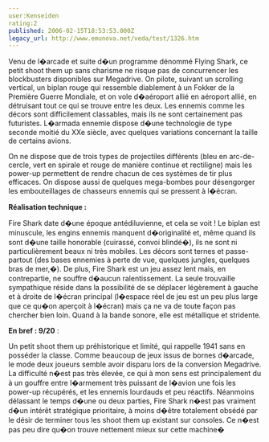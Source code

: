 ```yaml
---
user:Kenseiden
rating:2
published: 2006-02-15T18:53:53.000Z
legacy_url: http://www.emunova.net/veda/test/1326.htm
---
```

Venu de l�arcade et suite d�un programme dénommé Flying Shark, ce petit shoot them up sans charisme ne risque pas de concurrencer les blockbusters disponibles sur Megadrive. On pilote, suivant un scrolling vertical, un biplan rouge qui ressemble diablement à un Fokker de la Première Guerre Mondiale, et on vole d�aéroport allié en aéroport allié, en détruisant tout ce qui se trouve entre les deux. Les ennemis comme les décors sont difficilement classables, mais ils ne sont certainement pas futuristes. L�armada ennemie dispose d�une technologie de type seconde moitié du XXe siècle, avec quelques variations concernant la taille de certains avions.   

  

On ne dispose que de trois types de projectiles différents (bleu en arc-de-cercle, vert en spirale et rouge de manière continue et rectiligne) mais les power-up permettent de rendre chacun de ces systèmes de tir plus efficaces. On dispose aussi de quelques mega-bombes pour désengorger les embouteillages de chasseurs ennemis qui se pressent à l�écran.   

  

**Réalisation technique :**   

Fire Shark date d�une époque antédiluvienne, et cela se voit ! Le biplan est minuscule, les engins ennemis manquent d�originalité et, même quand ils sont d�une taille honorable (cuirassé, convoi blindé�), ils ne sont ni particulièrement beaux ni très mobiles. Les décors sont ternes et passe-partout (des bases ennemies à perte de vue, quelques jungles, quelques bras de mer,�). De plus, Fire Shark est un jeu assez lent mais, en contrepartie, ne souffre d�aucun ralentissement. La seule trouvaille sympathique réside dans la possibilité de se déplacer légèrement à gauche et à droite de l�écran principal (l�espace réel de jeu est un peu plus large que ce qu�on aperçoit à l�écran) mais ça ne va de toute façon pas chercher bien loin. Quand à la bande sonore, elle est métallique et stridente.  

  

**En bref : 9/20** :  

Un petit shoot them up préhistorique et limité, qui rappelle 1941 sans en posséder la classe. Comme beaucoup de jeux issus de bornes d�arcade, le mode deux joueurs semble avoir disparu lors de la conversion Megadrive. La difficulté n�est pas très élevée, ce qui à mon sens est principalement du à un gouffre entre l�armement très puissant de l�avion une fois les power-up récupérés, et les ennemis lourdauds et peu réactifs. Néanmoins délassant le temps d�une ou deux parties, Fire Shark n�est pas vraiment d�un intérêt stratégique prioritaire, à moins d�être totalement obsédé par le désir de terminer tous les shoot them up existant sur consoles. Ce n�est pas peu dire qu�on trouve nettement mieux sur cette machine�